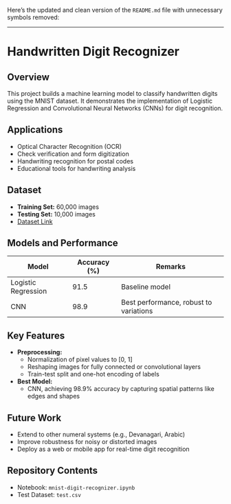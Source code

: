 Here’s the updated and clean version of the `README.md` file with unnecessary symbols removed:

---

# Handwritten Digit Recognizer

## Overview
This project builds a machine learning model to classify handwritten digits using the MNIST dataset. It demonstrates the implementation of Logistic Regression and Convolutional Neural Networks (CNNs) for digit recognition.

## Applications
- Optical Character Recognition (OCR)  
- Check verification and form digitization  
- Handwriting recognition for postal codes  
- Educational tools for handwriting analysis  

## Dataset
- **Training Set:** 60,000 images  
- **Testing Set:** 10,000 images  
- [Dataset Link](https://www.kaggle.com/competitions/digit-recognizer/data)  

## Models and Performance

| Model                 | Accuracy (%) | Remarks                          |  
|-----------------------|--------------|----------------------------------|  
| Logistic Regression   | 91.5         | Baseline model                   |  
| CNN                   | 98.9         | Best performance, robust to variations |

## Key Features
- **Preprocessing:**  
  - Normalization of pixel values to [0, 1]  
  - Reshaping images for fully connected or convolutional layers  
  - Train-test split and one-hot encoding of labels  
- **Best Model:**  
  - CNN, achieving 98.9% accuracy by capturing spatial patterns like edges and shapes

## Future Work
- Extend to other numeral systems (e.g., Devanagari, Arabic)  
- Improve robustness for noisy or distorted images  
- Deploy as a web or mobile app for real-time digit recognition  

## Repository Contents
- Notebook: `mnist-digit-recognizer.ipynb`  
- Test Dataset: `test.csv`  
